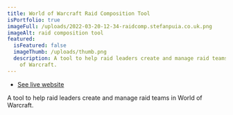 ```yaml
---
title: World of Warcraft Raid Composition Tool
isPortfolio: true
imageFull: /uploads/2022-03-20-12-34-raidcomp.stefanpuia.co.uk.png
imageAlt: raid composition tool
featured:
  isFeatured: false
  imageThumb: /uploads/thumb.png
  description: A tool to help raid leaders create and manage raid teams in World
    of Warcraft.
---
```

<ul class="icons">
  <li>
    <a target="_blank" rel="noopener noreferrer" href="https://raidcomp.stefanpuia.co.uk/" class="icon solid fa-link">
      <span class="label">See live website</span>
    </a>
  </li>
</ul>

A tool to help raid leaders create and manage raid teams in World of Warcraft.